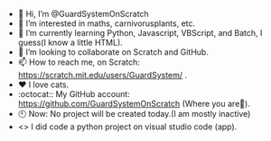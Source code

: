 - 👋 Hi, I’m @GuardSystemOnScratch
- 👀 I’m interested in maths, carnivorusplants, etc.
- 🌱 I’m currently learning Python, Javascript, VBScript, and Batch, I guess(I know a little HTML).
- 💞️ I’m looking to collaborate on Scratch and GitHub.
- 📫 How to reach me, on Scratch: https://scratch.mit.edu/users/GuardSystem/ .
- ❤ I love cats.
- :octocat:: My GitHub account: https://github.com/GuardSystemOnScratch (Where you are🤣).
- 🕙 Now: No project will be created today.(I am mostly inactive)
- <> I did code a python project on visual studio code (app).
